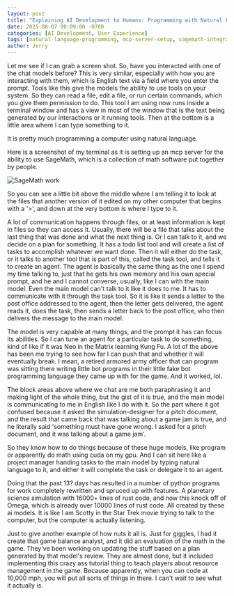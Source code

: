 ```yaml
---
layout: post
title: "Explaining AI Development to Humans: Programming with Natural Language"
date: 2025-08-07 00:09:00 -0700
categories: [AI Development, User Experience]
tags: [natural-language-programming, mcp-server-setup, sagemath-integration, agent-communication, task-tool-delegation, matrix-neo-learning, armored-officer-programming, 16000-lines-rust, game-balance-analyst-tutorial, scotty-star-trek-computer]
author: Jerry
---
```


Let me see if I can grab a screen shot. So, have you interacted with one of the chat models before? This is very similar, especially with how you are interacting with them, which is English text via a field where you enter the prompt. Tools like this give the models the ability to use tools on your system. So they can read a file, edit a file, or run certain commands, which you give them permission to do. This tool I am using now runs inside a terminal window and has a view in most of the window that is the text being generated by our interactions or it running tools. Then at the bottom is a little area where I can type something to it.

It is pretty much programming a computer using natural language.

Here is a screenshot of my terminal as it is setting up an mcp server for the ability to use SageMath, which is a collection of math software put together by people.

![SageMath work](/code-assisted/assets/img/posts/2025-08-07/sage.jpeg)

So you can see a little bit above the middle where I am telling it to look at the files that another version of it edited on my other computer that begins with a '>', and down at the very bottom is where I type to it.

A lot of communication happens through files, or at least information is kept in files so they can access it. Usually, there will be a file that talks about the last thing that was done and what the next thing is. Or I can talk to it, and we decide on a plan for something. It has a todo list tool and will create a list of tasks to accomplish whatever we want done. Then it will either do the task, or it talks to another tool that is part of this, called the task tool, and tells it to create an agent. The agent is basically the same thing as the one I spend my time talking to, just that he gets his own memory and his own special prompt, and he and I cannot converse, usually, like I can with the main model. Even the main model can't talk to it like it does to me. It has to communicate with it through the task tool. So it is like it sends a letter to the post office addressed to the agent, then the letter gets delivered, the agent reads it, does the task, then sends a letter back to the post office, who then delivers the message to the main model.

The model is very capable at many things, and the prompt it has can focus its abilities. So I can tune an agent for a particular task to do something, kind of like if it was Neo in the Matrix learning Kung Fu. A lot of the above has been me trying to see how far I can push that and whether it will eventually break. I mean, a retired armored army officer that can program was sitting there writing little bot programs in their little fake bot programming language they came up with for the game. And it worked, lol. 

The block areas above where we chat are me both paraphrasing it and making light of the whole thing, but the gist of it is true, and the main model is communicating to me in English like I do with it. So the part where it got confused because it asked the simulation-designer for a pitch document, and the result that came back that was talking about a game jam is true, and he literally said 'something must have gone wrong. I asked for a pitch document, and it was talking about a game jam'. 

So they know how to do things because of these huge models, like program or apparently do math using cuda on my gpu. And I can sit here like a project manager handing tasks to the main model by typing natural language to it, and either it will complete the task or delegate it to an agent.

Doing that the past 13? days has resulted in a number of python programs for work completely rewritten and spruced up with features. A planetary science simulation with 16000+ lines of rust code, and now this knock off of Omega, which is already over 10000 lines of rust code. All created by these ai models. It is like I am Scotty in the Star Trek movie trying to talk to the computer, but the computer is actually listening.

Just to give another example of how nuts it all is. Just for giggles, I had it create that game balance analyst, and it did an evaluation of the math in the game. They've been working on updating the stuff based on a plan generated by that model's review. They are almost done, but it included implementing this crazy ass tutorial thing to teach players about resource management in the game. Because apparently, when you can code at 10,000 mph, you will put all sorts of things in there. I can't wait to see what it actually is.